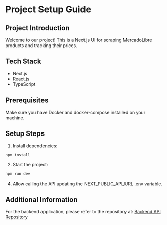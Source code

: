 # Project Setup Guide

## Project Introduction

Welcome to our project! This is a Next.js UI for scraping MercadoLibre products and tracking their prices.

## Tech Stack

- Next.js
- React.js
- TypeScript

## Prerequisites

Make sure you have Docker and docker-compose installed on your machine.

## Setup Steps

1. Install dependencies:

```bash
npm install
```

2. Start the project:

```bash
npm run dev
```

4. Allow calling the API updating the NEXT_PUBLIC_API_URL .env variable.

## Additional Information

For the backend application, please refer to the repository at:
[Backend API Repository](https://github.com/CatBoxy/scrappy)
